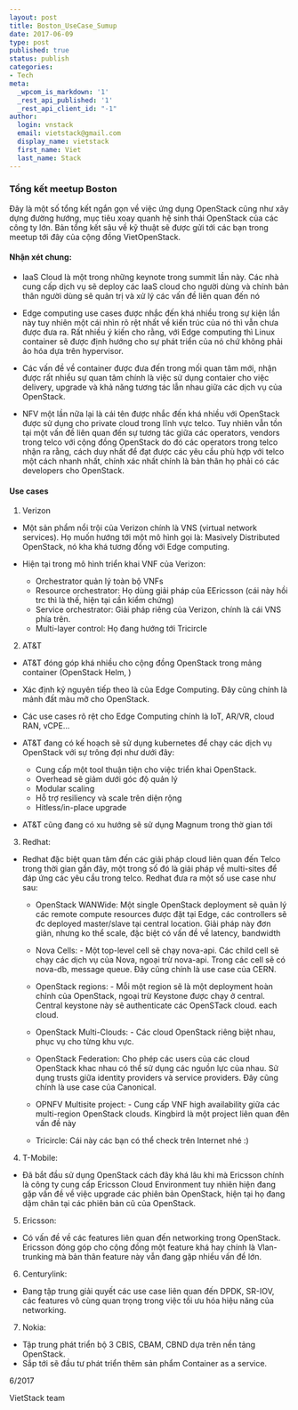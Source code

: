 ```yaml
---
layout: post
title: Boston_UseCase_Sumup
date: 2017-06-09
type: post
published: true
status: publish
categories:
- Tech
meta:
  _wpcom_is_markdown: '1'
  _rest_api_published: '1'
  _rest_api_client_id: "-1"
author:
  login: vnstack
  email: vietstack@gmail.com
  display_name: vietstack
  first_name: Viet
  last_name: Stack
---
```



### Tổng kết meetup Boston
 
Đây là một số tổng kết ngắn gọn về việc ứng dụng OpenStack cũng như xây dựng đường hướng, mục tiêu xoay quanh hệ sinh thái OpenStack của các công ty lớn. Bản tổng kết sâu về kỹ thuật sẽ được gửi tới các bạn trong meetup tới đây của cộng đồng VietOpenStack.
 
 
#### Nhận xét chung:
 
- IaaS Cloud là một trong những keynote trong summit lần này. Các nhà cung cấp dịch vụ sẽ deploy các IaaS cloud cho người dùng và chính bản thân người dùng sẽ quản trị và xử lý các vấn đề liên quan đến nó
 
- Edge computing use cases được nhắc đến khá nhiều trong sự kiện lần này tuy nhiên một cái nhìn rõ rệt nhất về kiến trúc của nó thì vẫn chưa được đưa ra. Rất nhiều ý kiến cho rằng, với Edge computing thì Linux container sẽ được định hướng cho sự phát triển của nó chứ không phải ảo hóa dựa trên hypervisor.
 
- Các vấn đề về container được đưa đến trong mối quan tâm mới, nhận được rất nhiều sự quan tâm chính là việc sử dụng contaier cho việc delivery, upgrade và khả năng tương tác lẫn nhau giữa các dịch vụ của OpenStack.
 
- NFV một lần nữa lại là cái tên được nhắc đến khá nhiều với OpenStack được sử dụng cho private cloud trong lĩnh vực telco. Tuy nhiên vẫn tồn tại một vấn đề liên quan đến sự tương tác giữa các operators, vendors trong telco với cộng đồng OpenStack do đó các operators trong telco nhận ra rằng, cách duy nhất để đạt được các yêu cầu phù hợp với telco một cách nhanh nhất, chính xác nhất chính là bản thân họ phải có các developers cho OpenStack.
 
 
#### Use cases


1. Verizon
 
- Một sản phẩm nổi trội của Verizon chính là VNS (virtual network services). Họ muốn hướng tới một mô hình gọi là: Masively Distributed OpenStack, nó kha khá tương đồng với Edge computing.
 
- Hiện tại trong mô hình triển khai VNF của Verizon:
	* Orchestrator quản lý toàn bộ VNFs
	* Resource orchestrator: Họ dùng giải pháp của EEricsson (cái này hồi trc thì là thế, hiện tại cần kiểm chứng)
	* Service orchestrator: Giải pháp riêng của Verizon, chính là cái VNS phía trên.
	* Multi-layer control: Họ đang hướng tới Tricircle
 
2. AT&T
 
- AT&T đóng góp khá nhiều cho cộng đồng OpenStack trong mảng container (OpenStack Helm, )
 
- Xác định kỷ nguyên tiếp theo là của Edge Computing. Đây cũng chính là mảnh đất màu mỡ cho OpenStack.
 
- Các use cases rõ rệt cho Edge Computing chính là IoT, AR/VR, cloud RAN, vCPE...
 
- AT&T đang có kế hoạch sẽ sử dụng kubernetes để chạy các dịch vụ OpenStack với sự trông đợi như dưới đây: 
	* Cung cấp một tool thuận tiện cho việc triển khai OpenStack.
	* Overhead sẽ giảm dưới góc độ quản lý
	* Modular scaling
	* Hỗ trợ resiliency và scale trên diện rộng
	* Hitless/in-place upgrade
 
- AT&T cũng đang có xu hướng sẽ sử dụng Magnum trong thờ gian tới
 
 
3. Redhat:
 
- Redhat đặc biệt quan tâm đến các giải pháp cloud liên quan đến Telco trong thời gian gần đây, một trong số đó là giải pháp về multi-sites để đáp ứng các yêu cầu trong telco. Redhat đưa ra một số use case như sau: 
 
	* OpenStack WANWide: Một single OpenStack deployment sẽ quản lý các remote compute resources được đặt tại Edge, các controllers sẽ đc deployed master/slave tại central location. Giải pháp này đơn giản, nhưng ko thể scale, đặc biệt có vấn đề về latency, bandwidth
 
	* Nova Cells: - Một top-level cell sẽ chạy nova-api. Các child cell sẽ chạy các dịch vụ của Nova, ngoại trừ nova-api. Trong các cell sẽ có nova-db, message queue. Đây cũng chính là use case của CERN.
 
	* OpenStack regions: - Mỗi một region sẽ là một deployment hoàn chỉnh của OpenStack, ngoại trừ Keystone được chạy ở central. Central keystone này sẽ authenticate các OpenSTack cloud. each cloud.
 
	* OpenStack Multi-Clouds: - Các cloud OpenStack riêng biệt nhau, phục vụ cho từng khu vực.
 
	* OpenStack Federation: Cho phép các users của các cloud OpenStack khac nhau  có thể sử dụng các nguồn lực của nhau. Sử dụng trusts giữa identity providers và service providers. Đây cũng chính là use case của Canonical.
 
	* OPNFV Multisite project: - Cung cấp  VNF high availability giữa các multi-region OpenStack clouds. Kingbird là một project liên quan đên vấn đề này
 
	* Tricircle: Cái này các bạn có thể check trên Internet nhé :)
 
 
4. T-Mobile:
 
- Đã bắt đầu sử dụng OpenStack cách đây khá lâu khi mà Ericsson chính là công ty cung cấp Ericsson Cloud Environment tuy nhiên hiện đang gặp vấn đề về việc upgrade các phiên bản OpenStack, hiện tại họ đang dậm chân tại các phiên bản cũ của OpenStack.
 
5. Ericsson:
 
- Có vấn đề về các features liên quan đến networking trong OpenStack. Ericsson đóng góp cho cộng đồng một feature khá hay chính là Vlan-trunking mà bản thân feature này vẫn đang gặp nhiều vấn đề lớn.
 
6. Centurylink:
 
- Đang tập trung giải quyết các use case liên quan đến DPDK, SR-IOV, các features vô cùng quan trọng trong việc tối ưu hóa hiệu năng của networking. 
 
7. Nokia:
 
- Tập trung phát triển bộ 3 CBIS, CBAM, CBND dựa trên nền tảng OpenStack.
- Sắp tới sẽ đầu tư phát triển thêm sản phẩm Container as a service.
 
 



6/2017


VietStack team
